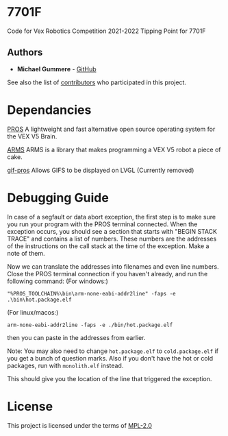 # 7701F

Code for Vex Robotics Competition 2021-2022 Tipping Point for 7701F

## Authors

- **Michael Gummere** - [GitHub](https://github.com/Chrono-byte)

See also the list of [contributors](https://github.com/7701F/2021-Tipping-Point/contributors) who participated in this project.

# Dependancies

[PROS](https://github.com/purduesigbots/pros) A lightweight and fast alternative open source operating system for the VEX V5 Brain.

[ARMS](https://github.com/purduesigbots/ARMS) ARMS is a library that makes programming a VEX V5 robot a piece of cake.

[gif-pros](https://github.com/theol0403/gif-pros) Allows GIFS to be displayed on LVGL (Currently removed)

# Debugging Guide

In case of a segfault or data abort exception, the first step is to make sure you run your program with the PROS terminal connected. When the exception occurs, you should see a section that starts with "BEGIN STACK TRACE" and contains a list of numbers. These numbers are the addresses of the instructions on the call stack at the time of the exception. Make a note of them.

Now we can translate the addresses into filenames and even line numbers. Close the PROS terminal connection if you haven't already, and run the following command:
(For windows:)
```
"%PROS_TOOLCHAIN%\bin\arm-none-eabi-addr2line" -faps -e .\bin\hot.package.elf
```
(For linux/macos:)
```
arm-none-eabi-addr2line -faps -e ./bin/hot.package.elf
```
then you can paste in the addresses from earlier.

Note: You may also need to change `hot.package.elf` to `cold.package.elf` if you get a bunch of question marks. Also if you don't have the hot or cold packages, run with `monolith.elf` instead.

 This should give you the location of the line that triggered the exception.

# License

This project is licensed under the terms of [MPL-2.0](https://github.com/7701F/2021-Tipping-Point/blob/master/LICENSE)
